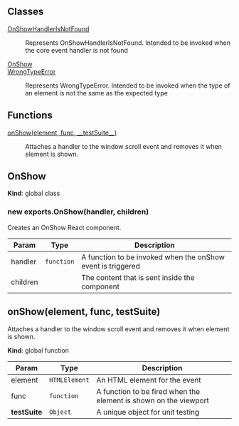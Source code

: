 ## Classes

<dl>
<dt><a href="#OnShowHandlerIsNotFound">OnShowHandlerIsNotFound</a></dt>
<dd><p>Represents OnShowHandlerIsNotFound.
Intended to be invoked when the core event handler is not found</p>
</dd>
<dt><a href="#OnShow">OnShow</a></dt>
<dd></dd>
<dt><a href="#WrongTypeError">WrongTypeError</a></dt>
<dd><p>Represents WrongTypeError.
Intended to be invoked when the type of an element is not the same as the expected type</p>
</dd>
</dl>

## Functions

<dl>
<dt><a href="#onShow">onShow(element, func, __testSuite__)</a></dt>
<dd><p>Attaches a handler to the window scroll event and removes it when element is shown.</p>
</dd>
</dl>

<a name="OnShow"></a>

## OnShow
**Kind**: global class  
<a name="new_OnShow_new"></a>

### new exports.OnShow(handler, children)
Creates an OnShow React component.


| Param | Type | Description |
| --- | --- | --- |
| handler | <code>function</code> | A function to be invoked when the onShow event is triggered |
| children |  | The content that is sent inside the component |

<a name="onShow"></a>

## onShow(element, func, __testSuite__)
Attaches a handler to the window scroll event and removes it when element is shown.

**Kind**: global function  

| Param | Type | Description |
| --- | --- | --- |
| element | <code>HTMLElement</code> | An HTML element for the event |
| func | <code>function</code> | A function to be fired when the element is shown on the viewport |
| __testSuite__ | <code>Object</code> | A unique object for unit testing |

